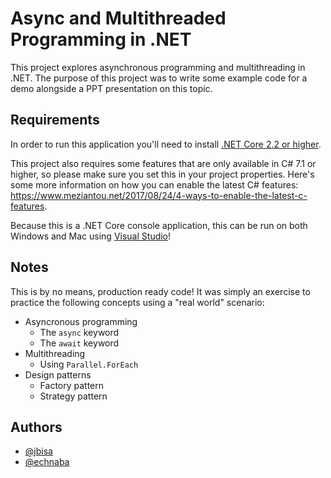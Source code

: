# Async and Multithreaded Programming in .NET
This project explores asynchronous programming and multithreading in .NET. The purpose of this project was to write some
example code for a demo alongside a PPT presentation on this topic.

## Requirements
In order to run this application you'll need to install [.NET Core 2.2 or higher](https://dotnet.microsoft.com/download).

This project also requires some features that are only available in C# 7.1 or higher, so please make sure you set this in your
project properties. Here's some more information on how you can enable the latest C# features:
https://www.meziantou.net/2017/08/24/4-ways-to-enable-the-latest-c-features.

Because this is a .NET Core console application, this can be run on both Windows and Mac using [Visual Studio](https://visualstudio.microsoft.com/downloads/)!

## Notes
This is by no means, production ready code! It was simply an exercise to practice the following concepts using a "real world"
scenario:
  * Asyncronous programming
    * The `async` keyword
    * The `await` keyword
  * Multithreading
    * Using `Parallel.ForEach`
  * Design patterns
    * Factory pattern
    * Strategy pattern

## Authors
- [@jbisa](https://github.com/jbisa)
- [@echnaba](https://github.com/echnaba)
